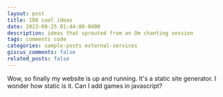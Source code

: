 ```yaml
---
layout: post
title: 108 cool ideas
date: 2023-09-25 01:44:00-0400
description: ideas that sprouted from an Om chanting session
tags: comments code
categories: sample-posts external-services
giscus_comments: false
related_posts: false
---
```

Wow, so finally my website is up and running. It's a static site generator. I wonder how static is it. Can I add games in javascript?  

